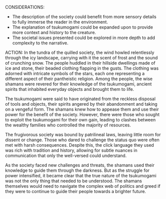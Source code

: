 CONSIDERATIONS:
- The description of the society could benefit from more sensory details to fully immerse the reader in the environment.
- The explanation of tsukumogami could be expanded upon to provide more context and history to the creature.
- The societal issues presented could be explored in more depth to add complexity to the narrative.

ACTION:
In the tundra of the quilled society, the wind howled relentlessly through the icy landscape, carrying with it the scent of frost and the sound of crunching snow. The people huddled in their hillside dwellings made of ice and stone, their beaded clothing flapping in the gusts. The clothing was adorned with intricate symbols of the stars, each one representing a different aspect of their pantheistic religion. Among the people, the wise shamans were revered for their knowledge of the tsukumogami, ancient spirits that inhabited everyday objects and brought them to life.

The tsukumogami were said to have originated from the reckless disposal of tools and objects, their spirits angered by their abandonment and taking on a vengeful form. The shamans knew how to appease them and use their power for the benefit of the society. However, there were those who sought to exploit the tsukumogami for their own gain, leading to clashes between the wealthy families who controlled the majority of resources.

The frugivorous society was bound by patrilineal laws, leaving little room for dissent or change. Those who dared to challenge the status quo were often met with harsh consequences. Despite this, the click language they used was rich with tradition and history, allowing for subtle nuances in communication that only the well-versed could understand.

As the society faced new challenges and threats, the shamans used their knowledge to guide them through the darkness. But as the struggle for power intensified, it became clear that the true nature of the tsukumogami was not the only thing that needed to be understood. The shamans themselves would need to navigate the complex web of politics and greed if they were to continue to guide their people towards a brighter future.